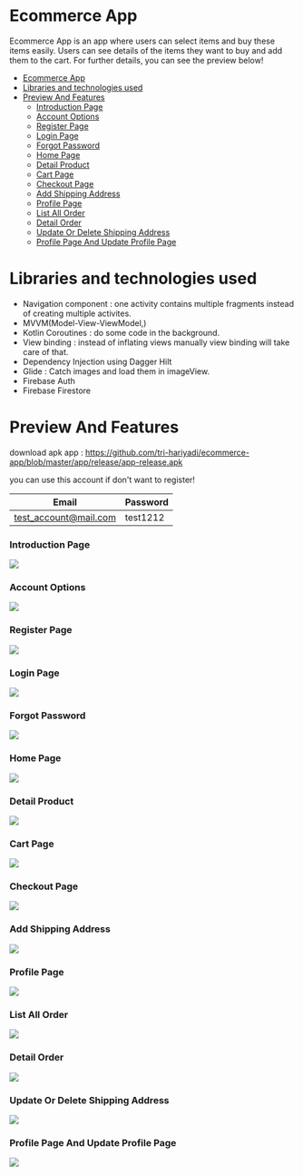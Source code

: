 # Ecommerce App
Ecommerce App is an app where users can select items and buy these items easily.
Users can see details of the items they want to buy and add them to the cart.
For further details, you can see the preview below!

<!-- TOC -->
* [Ecommerce App](#ecommerce-app)
* [Libraries and technologies used](#libraries-and-technologies-used)
* [Preview And Features](#preview-and-features)
    * [Introduction Page](#introduction-page)
    * [Account Options](#account-options)
    * [Register Page](#register-page)
    * [Login Page](#login-page)
    * [Forgot Password](#forgot-password)
    * [Home Page](#home-page)
    * [Detail Product](#detail-product)
    * [Cart Page](#cart-page)
    * [Checkout Page](#checkout-page)
    * [Add Shipping Address](#add-shipping-address)
    * [Profile Page](#profile-page)
    * [List All Order](#list-all-order)
    * [Detail Order](#detail-order)
    * [Update Or Delete Shipping Address](#update-or-delete-shipping-address)
    * [Profile Page And Update Profile Page](#profile-page-and-update-profile-page)
<!-- TOC -->

# Libraries and technologies used
* Navigation component : one activity contains multiple fragments instead of creating multiple activites.
* MVVM(Model-View-ViewModel,)
* Kotlin Coroutines : do some code in the background.
* View binding : instead of inflating views manually view binding will take care of that.
* Dependency Injection using Dagger Hilt
* Glide : Catch images and load them in imageView.
* Firebase Auth
* Firebase Firestore

# Preview And Features
download apk app : https://github.com/tri-hariyadi/ecommerce-app/blob/master/app/release/app-release.apk

you can use this account if don't want to register!

| Email                 | Password |
|-----------------------|----------|
| test_account@mail.com | test1212 |


### Introduction Page
   ![](https://github.com/tri-hariyadi/ecommerce-app/blob/master/screenshot/Screenshot%202024-10-11%20at%2013.43.41.png)
### Account Options
   ![](https://github.com/tri-hariyadi/ecommerce-app/blob/master/screenshot/account_options.png)
### Register Page
   ![](https://github.com/tri-hariyadi/ecommerce-app/blob/master/screenshot/register.png)
### Login Page
   ![](https://github.com/tri-hariyadi/ecommerce-app/blob/master/screenshot/login.png)
### Forgot Password
   ![](https://github.com/tri-hariyadi/ecommerce-app/blob/master/screenshot/forgot_password.png)
### Home Page
   ![](https://github.com/tri-hariyadi/ecommerce-app/blob/master/screenshot/home_page.png)
### Detail Product
   ![](https://github.com/tri-hariyadi/ecommerce-app/blob/master/screenshot/detail_product.png)
### Cart Page
   ![](https://github.com/tri-hariyadi/ecommerce-app/blob/master/screenshot/cart.png)
### Checkout Page
   ![](https://github.com/tri-hariyadi/ecommerce-app/blob/master/screenshot/checkout_page.png)
### Add Shipping Address
   ![](https://github.com/tri-hariyadi/ecommerce-app/blob/master/screenshot/add_address.png)
### Profile Page
   ![](https://github.com/tri-hariyadi/ecommerce-app/blob/master/screenshot/profile_page.png)
### List All Order
   ![](https://github.com/tri-hariyadi/ecommerce-app/blob/master/screenshot/all_order_page.png)
### Detail Order
   ![](https://github.com/tri-hariyadi/ecommerce-app/blob/master/screenshot/detail_order.png)
### Update Or Delete Shipping Address
   ![](https://github.com/tri-hariyadi/ecommerce-app/blob/master/screenshot/update_shipping_address.png)
### Profile Page And Update Profile Page
   ![](https://github.com/tri-hariyadi/ecommerce-app/blob/master/screenshot/update_profile_page.png)
